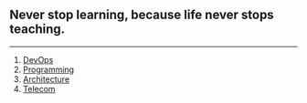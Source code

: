 ## Never stop learning, because life never stops teaching.

-------------------------------------------------------------------------------
1. [DevOps](./devops.html)
2. [Programming](./programming.html)
3. [Architecture](./architecture.html)
4. [Telecom](./telecom.html)
